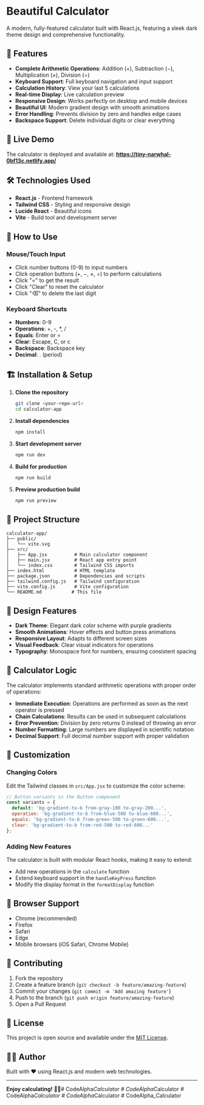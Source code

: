 # Beautiful Calculator

A modern, fully-featured calculator built with React.js, featuring a sleek dark theme design and comprehensive functionality.

## 🌟 Features

- **Complete Arithmetic Operations**: Addition (+), Subtraction (−), Multiplication (×), Division (÷)
- **Keyboard Support**: Full keyboard navigation and input support
- **Calculation History**: View your last 5 calculations
- **Real-time Display**: Live calculation preview
- **Responsive Design**: Works perfectly on desktop and mobile devices
- **Beautiful UI**: Modern gradient design with smooth animations
- **Error Handling**: Prevents division by zero and handles edge cases
- **Backspace Support**: Delete individual digits or clear everything

## 🚀 Live Demo

The calculator is deployed and available at: **https://tiny-narwhal-0bf13c.netlify.app/**

## 🛠️ Technologies Used

- **React.js** - Frontend framework
- **Tailwind CSS** - Styling and responsive design
- **Lucide React** - Beautiful icons
- **Vite** - Build tool and development server

## 📱 How to Use

### Mouse/Touch Input
- Click number buttons (0-9) to input numbers
- Click operation buttons (+, −, ×, ÷) to perform calculations
- Click "=" to get the result
- Click "Clear" to reset the calculator
- Click "⌫" to delete the last digit

### Keyboard Shortcuts
- **Numbers**: 0-9
- **Operations**: +, -, *, /
- **Equals**: Enter or =
- **Clear**: Escape, C, or c
- **Backspace**: Backspace key
- **Decimal**: . (period)

## 🏗️ Installation & Setup

1. **Clone the repository**
   ```bash
   git clone <your-repo-url>
   cd calculator-app
   ```

2. **Install dependencies**
   ```bash
   npm install
   ```

3. **Start development server**
   ```bash
   npm run dev
   ```

4. **Build for production**
   ```bash
   npm run build
   ```

5. **Preview production build**
   ```bash
   npm run preview
   ```

## 📁 Project Structure

```
calculator-app/
├── public/
│   └── vite.svg
├── src/
│   ├── App.jsx          # Main calculator component
│   ├── main.jsx         # React app entry point
│   └── index.css        # Tailwind CSS imports
├── index.html           # HTML template
├── package.json         # Dependencies and scripts
├── tailwind.config.js   # Tailwind configuration
├── vite.config.js       # Vite configuration
└── README.md           # This file
```

## 🎨 Design Features

- **Dark Theme**: Elegant dark color scheme with purple gradients
- **Smooth Animations**: Hover effects and button press animations
- **Responsive Layout**: Adapts to different screen sizes
- **Visual Feedback**: Clear visual indicators for operations
- **Typography**: Monospace font for numbers, ensuring consistent spacing

## 🧮 Calculator Logic

The calculator implements standard arithmetic operations with proper order of operations:

- **Immediate Execution**: Operations are performed as soon as the next operator is pressed
- **Chain Calculations**: Results can be used in subsequent calculations
- **Error Prevention**: Division by zero returns 0 instead of throwing an error
- **Number Formatting**: Large numbers are displayed in scientific notation
- **Decimal Support**: Full decimal number support with proper validation

## 🔧 Customization

### Changing Colors
Edit the Tailwind classes in `src/App.jsx` to customize the color scheme:

```jsx
// Button variants in the Button component
const variants = {
  default: 'bg-gradient-to-b from-gray-100 to-gray-200...',
  operation: 'bg-gradient-to-b from-blue-500 to-blue-600...',
  equals: 'bg-gradient-to-b from-green-500 to-green-600...',
  clear: 'bg-gradient-to-b from-red-500 to-red-600...'
};
```

### Adding New Features
The calculator is built with modular React hooks, making it easy to extend:

- Add new operations in the `calculate` function
- Extend keyboard support in the `handleKeyPress` function
- Modify the display format in the `formatDisplay` function

## 📱 Browser Support

- Chrome (recommended)
- Firefox
- Safari
- Edge
- Mobile browsers (iOS Safari, Chrome Mobile)

## 🤝 Contributing

1. Fork the repository
2. Create a feature branch (`git checkout -b feature/amazing-feature`)
3. Commit your changes (`git commit -m 'Add amazing feature'`)
4. Push to the branch (`git push origin feature/amazing-feature`)
5. Open a Pull Request

## 📄 License

This project is open source and available under the [MIT License](LICENSE).

## 👨‍💻 Author

Built with ❤️ using React.js and modern web technologies.

---

**Enjoy calculating!** 🧮✨#   C o d e A l p h a _ C a l c u l a t o r  
 #   C o d e A l p h a _ C a l c u l a t o r  
 #   C o d e A l p h a _ C a l c u l a t o r  
 #   C o d e A l p h a _ C a l c u l a t o r  
 #   C o d e A l p h a _ C a l c u l a t o r  
 